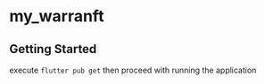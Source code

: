 # my_warranft

## Getting Started

execute `flutter pub get` then proceed with running the application
 
